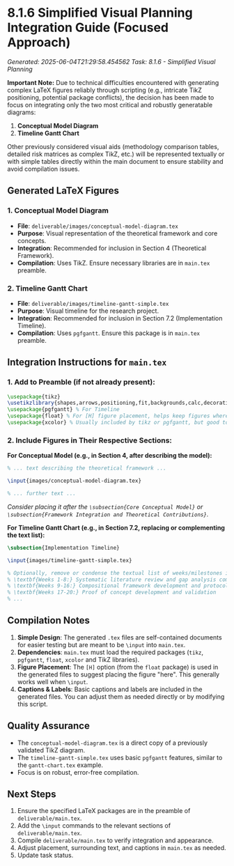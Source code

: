 # 8.1.6 Simplified Visual Planning Integration Guide (Focused Approach)

*Generated: 2025-06-04T21:29:58.454562*
*Task: 8.1.6 - Simplified Visual Planning*

**Important Note:** Due to technical difficulties encountered with generating complex LaTeX figures reliably through scripting (e.g., intricate TikZ positioning, potential package conflicts), the decision has been made to focus on integrating only the two most critical and robustly generatable diagrams:

1.  **Conceptual Model Diagram**
2.  **Timeline Gantt Chart**

Other previously considered visual aids (methodology comparison tables, detailed risk matrices as complex TikZ, etc.) will be represented textually or with simple tables directly within the main document to ensure stability and avoid compilation issues.

## Generated LaTeX Figures

### 1. Conceptual Model Diagram
- **File**: `deliverable/images/conceptual-model-diagram.tex`
- **Purpose**: Visual representation of the theoretical framework and core concepts.
- **Integration**: Recommended for inclusion in Section 4 (Theoretical Framework).
- **Compilation**: Uses TikZ. Ensure necessary libraries are in `main.tex` preamble.

### 2. Timeline Gantt Chart
- **File**: `deliverable/images/timeline-gantt-simple.tex`
- **Purpose**: Visual timeline for the research project.
- **Integration**: Recommended for inclusion in Section 7.2 (Implementation Timeline).
- **Compilation**: Uses `pgfgantt`. Ensure this package is in `main.tex` preamble.

## Integration Instructions for `main.tex`

### 1. Add to Preamble (if not already present):
```latex
\usepackage{tikz}
\usetikzlibrary{shapes,arrows,positioning,fit,backgrounds,calc,decorations.pathreplacing} % For Conceptual Model
\usepackage{pgfgantt} % For Timeline
\usepackage{float} % For [H] figure placement, helps keep figures where intended
\usepackage{xcolor} % Usually included by tikz or pgfgantt, but good to ensure
```

### 2. Include Figures in Their Respective Sections:

**For Conceptual Model (e.g., in Section 4, after describing the model):**
```latex
% ... text describing the theoretical framework ...

\input{images/conceptual-model-diagram.tex}

% ... further text ...
```
*Consider placing it after the `\subsection{Core Conceptual Model}` or `\subsection{Framework Integration and Theoretical Contributions}`.*

**For Timeline Gantt Chart (e.g., in Section 7.2, replacing or complementing the text list):**
```latex
\subsection{Implementation Timeline}

\input{images/timeline-gantt-simple.tex}

% Optionally, remove or condense the textual list of weeks/milestones if the Gantt chart is sufficient.
% \textbf{Weeks 1-8:} Systematic literature review and gap analysis completion
% \textbf{Weeks 9-16:} Compositional framework development and protocol analysis
% \textbf{Weeks 17-20:} Proof of concept development and validation
% ...
```

## Compilation Notes

1.  **Simple Design**: The generated `.tex` files are self-contained documents for easier testing but are meant to be `\input` into `main.tex`.
2.  **Dependencies**: `main.tex` must load the required packages (`tikz`, `pgfgantt`, `float`, `xcolor` and TikZ libraries).
3.  **Figure Placement**: The `[H]` option (from the `float` package) is used in the generated files to suggest placing the figure "here". This generally works well when `\input`.
4.  **Captions & Labels**: Basic captions and labels are included in the generated files. You can adjust them as needed directly or by modifying this script.

## Quality Assurance

-   The `conceptual-model-diagram.tex` is a direct copy of a previously validated TikZ diagram.
-   The `timeline-gantt-simple.tex` uses basic `pgfgantt` features, similar to the `gantt-chart.tex` example.
-   Focus is on robust, error-free compilation.

## Next Steps

1.  Ensure the specified LaTeX packages are in the preamble of `deliverable/main.tex`.
2.  Add the `\input` commands to the relevant sections of `deliverable/main.tex`.
3.  Compile `deliverable/main.tex` to verify integration and appearance.
4.  Adjust placement, surrounding text, and captions in `main.tex` as needed.
5.  Update task status.
